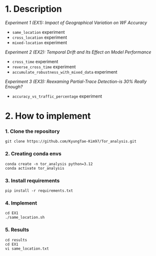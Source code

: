 # 1. Description

*Experiment 1 (EX1): Impact of Geographical Variation on WF Accuracy*
* `same_location` experiment
* `cross_location` experiment
* `mixed-location` experiment

*Experiment 2 (EX2): Temporal Drift and Its Effect on Model Performance* 
* `cross_time` experiment
* `reverse_cross_time` experiment
* `accumulate_robustness_with_mixed_data` experiment

*Experiment 3 (EX3): Reexaming Partial-Trace Detection-is 30\% Really Enough?*
* `accuracy_vs_traffic_percentage` experiment

# 2. How to implement
### 1. Clone the repository

```{shell}
git clone https://github.com/KyungTae-Kim97/Tor_analysis.git
```

### 2. Creating conda envs

```{shell}
conda create -n tor_analysis python=3.12
conda activate tor_analysis
```

### 3. Install requirements 

```{shell}
pip install -r requirements.txt
```

### 4. Implement 
```{shell}
cd EX1
./same_location.sh
```

### 5. Results 
```{shell}
cd results
cd EX1
vi same_location.txt
```
